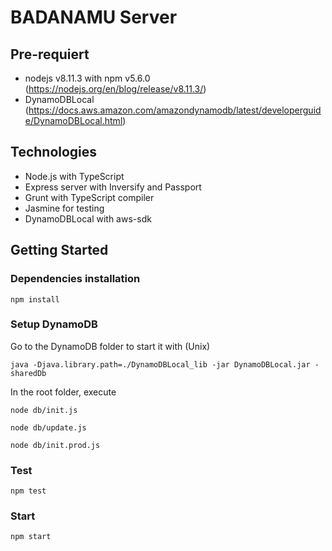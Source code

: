 # BADANAMU Server

## Pre-requiert

- nodejs v8.11.3 with npm v5.6.0 (https://nodejs.org/en/blog/release/v8.11.3/)
- DynamoDBLocal (https://docs.aws.amazon.com/amazondynamodb/latest/developerguide/DynamoDBLocal.html)

## Technologies

- Node.js with TypeScript
- Express server with Inversify and Passport
- Grunt with TypeScript compiler
- Jasmine for testing
- DynamoDBLocal with aws-sdk

## Getting Started

### Dependencies installation

```
npm install
```

### Setup DynamoDB

Go to the DynamoDB folder to start it with (Unix)

```
java -Djava.library.path=./DynamoDBLocal_lib -jar DynamoDBLocal.jar -sharedDb
```

In the root folder, execute

```
node db/init.js
```

```
node db/update.js
```

```
node db/init.prod.js
```

### Test

```
npm test
```

### Start

```
npm start
```